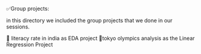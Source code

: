 ✅Group projects:

in this directory we included the group projects that we done in our sessions.

🔴 literacy rate in india as EDA project
🔴tokyo olympics analysis as the Linear Regression Project
